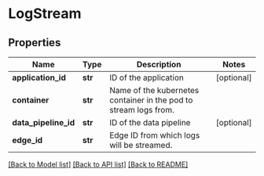 # LogStream

## Properties
Name | Type | Description | Notes
------------ | ------------- | ------------- | -------------
**application_id** | **str** | ID of the application | [optional] 
**container** | **str** | Name of the kubernetes container in the pod to stream logs from. | 
**data_pipeline_id** | **str** | ID of the data pipeline | [optional] 
**edge_id** | **str** | Edge ID from which logs will be streamed. | 

[[Back to Model list]](../README.md#documentation-for-models) [[Back to API list]](../README.md#documentation-for-api-endpoints) [[Back to README]](../README.md)

